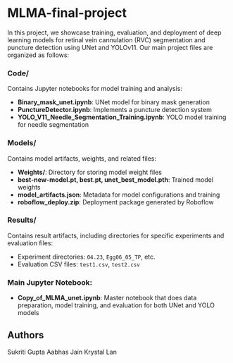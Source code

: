 # MLMA-final-project

In this project, we showcase training, evaluation, and deployment of deep learning models for retinal vein cannulation (RVC) segmentation and puncture detection using UNet and YOLOv11. Our main project files are organized as follows:

### Code/
Contains Jupyter notebooks for model training and analysis:
- **Binary_mask_unet.ipynb**: UNet model for binary mask generation
- **PunctureDetector.ipynb**: Implements a puncture detection system
- **YOLO_V11_Needle_Segmentation_Training.ipynb**: YOLO model training for needle segmentation

### Models/
Contains model artifacts, weights, and related files:
- **Weights/**: Directory for storing model weight files
- **best-new-model.pt, best.pt, unet_best_model.pth**: Trained model weights
- **model_artifacts.json**: Metadata for model configurations and training
- **roboflow_deploy.zip**: Deployment package generated by Roboflow

### Results/
Contains result artifacts, including directories for specific experiments and evaluation files:
- Experiment directories: `04.23`, `Egg06_05_TP`, etc.
- Evaluation CSV files: `test1.csv`, `test2.csv`

### Main Jupyter Notebook:
- **Copy_of_MLMA_unet.ipynb**: Master notebook that does data preparation, model training, and evaluation for both UNet and YOLO models


## Authors
Sukriti Gupta
Aabhas Jain
Krystal Lan
